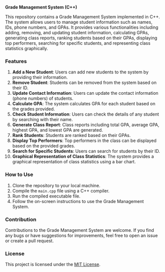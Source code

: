 **Grade Management System (C++)**

This repository contains a Grade Management System implemented in C++. The system allows users to manage student information such as names, IDs, phone numbers, and GPAs. It provides various functionalities including adding, removing, and updating student information, calculating GPAs, generating class reports, ranking students based on their GPAs, displaying top performers, searching for specific students, and representing class statistics graphically.

### Features
1. **Add a New Student**: Users can add new students to the system by providing their information.
2. **Remove Student**: Students can be removed from the system based on their ID.
3. **Update Contact Information**: Users can update the contact information (phone numbers) of students.
4. **Calculate GPA**: The system calculates GPA for each student based on the grades provided.
5. **Check Student Information**: Users can check the details of any student by searching with their name.
6. **Generate Class Report**: Class reports including total GPA, average GPA, highest GPA, and lowest GPA are generated.
7. **Rank Students**: Students are ranked based on their GPAs.
8. **Display Top Performers**: Top performers in the class can be displayed based on the provided grades.
9. **Search for Specific Students**: Users can search for students by their ID.
10. **Graphical Representation of Class Statistics**: The system provides a graphical representation of class statistics using a bar chart.

### How to Use
1. Clone the repository to your local machine.
2. Compile the `main.cpp` file using a C++ compiler.
3. Run the compiled executable file.
4. Follow the on-screen instructions to use the Grade Management System.

### Contribution
Contributions to the Grade Management System are welcome. If you find any bugs or have suggestions for improvements, feel free to open an issue or create a pull request.

### License
This project is licensed under the [MIT License](LICENSE).
